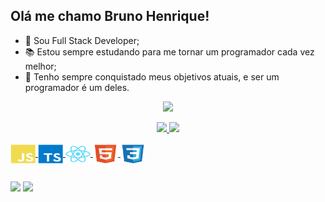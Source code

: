 ## Olá me chamo Bruno Henrique!

- 🧪 Sou Full Stack Developer;
- 📚 Estou sempre estudando para me tornar um programador cada vez melhor;
- 💭 Tenho sempre conquistado meus objetivos atuais, e ser um programador é um deles.

<p align="center">
   <img src="https://media3.giphy.com/media/3osxYoufeOGOA7xiX6/giphy.gif", width="260"/>
<br>

<div align="center">
  <a href="https://github.com/Brunao544">
  <img width="48%" src="https://github-readme-stats.vercel.app/api?username=Brunao544&show_icons=true&theme=highcontrast&include_all_commits=true&count_private=true"/>
  <img width="47%" src="https://github-readme-stats.vercel.app/api/top-langs/?username=Brunao544&layout=compact&langs_count=7&theme=highcontrast"/>
</div>

<div style="display: inline_block"><br>
  <img align="center" alt="Bruno-Js" height="30" width="40" src="https://raw.githubusercontent.com/devicons/devicon/master/icons/javascript/javascript-plain.svg">
  <img align="center" alt="Bruno-Ts" height="30" width="40" src="https://raw.githubusercontent.com/devicons/devicon/master/icons/typescript/typescript-plain.svg">
  <img align="center" alt="Bruno-React" height="30" width="40" src="https://raw.githubusercontent.com/devicons/devicon/master/icons/react/react-original.svg">
  <img align="center" alt="Bruno-HTML" height="30" width="40" src="https://raw.githubusercontent.com/devicons/devicon/master/icons/html5/html5-original.svg">
  <img align="center" alt="Bruno-CSS" height="30" width="40" src="https://raw.githubusercontent.com/devicons/devicon/master/icons/css3/css3-original.svg">
</div>
</div>
  
  ##
  
<div> 
<div> 
 <a href="https://discord.gg/uudBBJA7vM" target="_blank"><img src="https://img.shields.io/badge/Discord-7289DA?style=for-the-badge&logo=discord&logoColor=white" target="_blank"></a> 
  <a href = "mailto:bruno.souza@mised.com.br"><img src="https://img.shields.io/badge/-Gmail-%23333?style=for-the-badge&logo=gmail&logoColor=white" target="_blank"></a>
</div>
